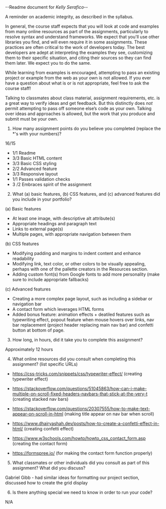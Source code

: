 --Readme document for *Kelly Serafico*--

A reminder on academic integrity, as described in the syllabus.

In general, the course staff expects that you will look at code and examples from many online resources as part of the assignments, particularly to resolve syntax and understand frameworks. We expect that you'll use other libraries you find, and will even require it in some assignments. These practices are often critical to the work of developers today. The best developers are adept at interpreting the examples they see, customizing them to their specific situation, and citing their sources so they can find them later. We expect you to do the same.

While learning from examples is encouraged, attempting to pass an existing project or example from the web as your own is not allowed. If you ever have a question about what is or is not appropriate, feel free to ask the course staff!

Talking to classmates about class material, assignment requirements, etc. is a great way to verify ideas and get feedback. But this distinctly does *not* permit attempting to pass off someone else’s code as your own. Talking over ideas and approaches is allowed, but the work that you produce and submit must be your own.

1. How many assignment points do you believe you completed (replace the *'s with your numbers)?

16/15
- 1/1 Readme
- 3/3 Basic HTML content
- 3/3 Basic CSS styling
- 2/2 Advanced feature
- 3/3 Responsive layout
- 1/1 Passes validation checks
- 3 /2 Embraces spirit of the assignment

2. What (a) basic features, (b) CSS features, and (c) advanced features did you include in your portfolio?

(a) Basic features

- At least one image, with descriptive alt attribute(s)
- Appropriate headings and paragraph text
- Links to external page(s)
- Multiple pages, with appropriate navigation between them

(b) CSS features

- Modifying padding and margins to indent content and enhance readability
- Modifying link, text color, or other colors to be visually appealing, perhaps with one of the pallette creators in the Resources section.
- Adding custom font(s) from Google fonts to add more personality (make sure to include appropriate fallbacks)

(c) Advanced features

- Creating a more complex page layout, such as including a sidebar or navigation bar
- A contact form which leverages HTML forms
- Added bonus feature: animation effects + deatiled features such as typewriting effect, popout feature when mouse hovers over links, nav bar replacement (project header replacing main nav bar) and confetti button at bottom of page.

3. How long, in hours, did it take you to complete this assignment?

Approximately 12 hours

4. What online resources did you consult when completing this assignment? (list specific URLs)

- https://css-tricks.com/snippets/css/typewriter-effect/ (creating typewriter effect)

- https://stackoverflow.com/questions/51045863/how-can-i-make-multiple-on-scroll-fixed-headers-navbars-that-stick-at-the-very-t (creating stacked nav bars)

- https://stackoverflow.com/questions/20307555/how-to-make-text-appear-on-scroll-in-html (making title appear on nav bar when scroll)

- https://www.dhairyashah.dev/posts/how-to-create-a-confetti-effect-in-html/ (creating confetti effect)

- https://www.w3schools.com/howto/howto_css_contact_form.asp (creating the contact form)

- https://formspree.io/ (for making the contact form function properly)

5. What classmates or other individuals did you consult as part of this assignment? What did you discuss?

Gabriel Gibb - had similar ideas for formatting our project section, discussed how to create the grid display 

6. Is there anything special we need to know in order to run your code?
   
N/A
